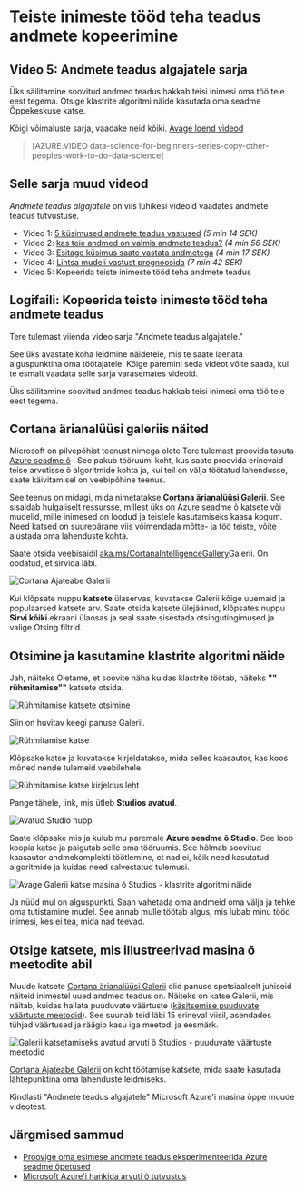 <properties
   pageTitle="Kopeerige teiste andmete teadus töö - seadme õ näide | Microsoft Azure'i"
   description="Salajane Trade andmete teadus: saada teisi oma tööd teha. Vt näited Cortana Analytics galeriis, nt klastrite algoritmi näide."
   keywords="andmete teadus näidetes masina õ näiteks rühmitamise algoritmi, rühmitamise algoritmi näide"
   services="machine-learning"
   documentationCenter="na"
   authors="cjgronlund"
   manager="jhubbard"
   editor="cjgronlund"/>

<tags
   ms.service="machine-learning"
   ms.devlang="na"
   ms.topic="article"
   ms.tgt_pltfrm="na"
   ms.workload="na"
   ms.date="10/20/2016"
   ms.author="cgronlun;garye"/>

# <a name="copy-other-peoples-work-to-do-data-science"></a>Teiste inimeste tööd teha teadus andmete kopeerimine

## <a name="video-5-data-science-for-beginners-series"></a>Video 5: Andmete teadus algajatele sarja

Üks säilitamine soovitud andmed teadus hakkab teisi inimesi oma töö teie eest tegema. Otsige klastrite algoritmi näide kasutada oma seadme Õppekeskuse katse.

Kõigi võimaluste sarja, vaadake neid kõiki. [Avage loend videod](#other-videos-in-this-series)

> [AZURE.VIDEO data-science-for-beginners-series-copy-other-peoples-work-to-do-data-science]

## <a name="other-videos-in-this-series"></a>Selle sarja muud videod

*Andmete teadus algajatele* on viis lühikesi videoid vaadates andmete teadus tutvustuse.

  * Video 1: [5 küsimused andmete teadus vastused](machine-learning-data-science-for-beginners-the-5-questions-data-science-answers.md) *(5 min 14 SEK)*
  * Video 2: [kas teie andmed on valmis andmete teadus?](machine-learning-data-science-for-beginners-is-your-data-ready-for-data-science.md) *(4 min 56 SEK)*
  * Video 3: [Esitage küsimus saate vastata andmetega](machine-learning-data-science-for-beginners-ask-a-question-you-can-answer-with-data.md) *(4 min 17 SEK)*
  * Video 4: [Lihtsa mudeli vastust prognoosida](machine-learning-data-science-for-beginners-predict-an-answer-with-a-simple-model.md) *(7 min 42 SEK)*
  * Video 5: Kopeerida teiste inimeste tööd teha andmete teadus

## <a name="transcript-copy-other-peoples-work-to-do-data-science"></a>Logifaili: Kopeerida teiste inimeste tööd teha andmete teadus

Tere tulemast viienda video sarja "Andmete teadus algajatele."

See üks avastate koha leidmine näidetele, mis te saate laenata alguspunktina oma töötajatele. Kõige paremini seda videot võite saada, kui te esmalt vaadata selle sarja varasemates videoid.

Üks säilitamine soovitud andmed teadus hakkab teisi inimesi oma töö teie eest tegema.

## <a name="find-examples-in-the-cortana-intelligence-gallery"></a>Cortana ärianalüüsi galeriis näited

Microsoft on pilvepõhist teenust nimega olete Tere tulemast proovida tasuta [Azure seadme õ]( https://azure.microsoft.com/services/machine-learning/) . See pakub tööruumi koht, kus saate proovida erinevaid teise arvutisse õ algoritmide kohta ja, kui teil on välja töötatud lahendusse, saate käivitamisel on veebipõhine teenus.

See teenus on midagi, mida nimetatakse **[Cortana ärianalüüsi Galerii](http://aka.ms/CortanaIntelligenceGallery)**. See sisaldab hulgaliselt ressursse, millest üks on Azure seadme õ katsete või mudelid, mille inimesed on loodud ja teistele kasutamiseks kaasa kogum. Need katsed on suurepärane viis võimendada mõtte- ja töö teiste, võite alustada oma lahenduste kohta.

Saate otsida veebisaidil [aka.ms/CortanaIntelligenceGallery]( http://aka.ms/CortanaIntelligenceGallery)Galerii. On oodatud, et sirvida läbi.

![Cortana Ajateabe Galerii](./media/machine-learning-data-science-for-beginners-copy-other-peoples-work-to-do-data-science/cortana-intelligence-gallery.png)

Kui klõpsate nuppu **katsete** ülaservas, kuvatakse Galerii kõige uuemaid ja populaarsed katsete arv. Saate otsida katsete ülejäänud, klõpsates nuppu **Sirvi kõiki** ekraani ülaosas ja seal saate sisestada otsingutingimused ja valige Otsing filtrid.

## <a name="find-and-use-a-clustering-algorithm-example"></a>Otsimine ja kasutamine klastrite algoritmi näide

Jah, näiteks Oletame, et soovite näha kuidas klastrite töötab, näiteks **"" rühmitamise""** katsete otsida.

![Rühmitamise katsete otsimine](./media/machine-learning-data-science-for-beginners-copy-other-peoples-work-to-do-data-science/search-for-clustering-experiments.png)

Siin on huvitav keegi panuse Galerii.

![Rühmitamise katse](./media/machine-learning-data-science-for-beginners-copy-other-peoples-work-to-do-data-science/clustering-experiment.png)

Klõpsake katse ja kuvatakse kirjeldatakse, mida selles kaasautor, kas koos mõned nende tulemeid veebilehele.

![Rühmitamise katse kirjeldus leht](./media/machine-learning-data-science-for-beginners-copy-other-peoples-work-to-do-data-science/clustering-experiment-description-page.png)

Pange tähele, link, mis ütleb **Studios avatud**.

![Avatud Studio nupp](./media/machine-learning-data-science-for-beginners-copy-other-peoples-work-to-do-data-science/open-in-studio.png)

Saate klõpsake mis ja kulub mu paremale **Azure seadme õ Studio**. See loob koopia katse ja paigutab selle oma tööruumis. See hõlmab soovitud kaasautor andmekomplekti töötlemine, et nad ei, kõik need kasutatud algoritmide ja kuidas need salvestatud tulemusi.

![Avage Galerii katse masina õ Studios - klastrite algoritmi näide](./media/machine-learning-data-science-for-beginners-copy-other-peoples-work-to-do-data-science/cluster-experiment-open-in-studio.png)

Ja nüüd mul on alguspunkti. Saan vahetada oma andmeid oma välja ja tehke oma tutistamine mudel. See annab mulle töötab algus, mis lubab minu tööd inimesi, kes ei tea, mida nad teevad.

## <a name="find-experiments-that-demonstrate-machine-learning-techniques"></a>Otsige katsete, mis illustreerivad masina õ meetodite abil

Muude katsete [Cortana ärianalüüsi Galerii](http://aka.ms/CortanaIntelligenceGallery) olid panuse spetsiaalselt juhiseid näiteid inimestel uued andmed teadus on. Näiteks on katse Galerii, mis näitab, kuidas hallata puuduvate väärtuste ([käsitsemise puuduvate väärtuste meetodid](https://gallery.cortanaintelligence.com/Experiment/Methods-for-handling-missing-values-1)). See suunab teid läbi 15 erineval viisil, asendades tühjad väärtused ja räägib kasu iga meetodi ja eesmärk.

![Galerii katsetamiseks avatud arvuti õ Studios - puuduvate väärtuste meetodid](./media/machine-learning-data-science-for-beginners-copy-other-peoples-work-to-do-data-science/experiment-methods-for-handling-missing-values.png)

[Cortana Ajateabe Galerii](http://aka.ms/CortanaIntelligenceGallery) on koht töötamise katsete, mida saate kasutada lähtepunktina oma lahenduste leidmiseks.

Kindlasti "Andmete teadus algajatele" Microsoft Azure'i masina õppe muude videotest.


## <a name="next-steps"></a>Järgmised sammud

  * [Proovige oma esimese andmete teadus eksperimenteerida Azure seadme õpetused](machine-learning-create-experiment.md)
  * [Microsoft Azure'i hankida arvuti õ tutvustus](machine-learning-what-is-machine-learning.md)

